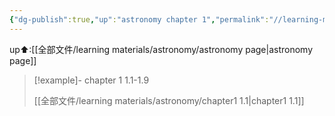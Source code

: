 ```yaml
---
{"dg-publish":true,"up":"astronomy chapter 1","permalink":"//learning-materials/astronomy/chapter-1/","dgPassFrontmatter":true}
---
```



up⬆:[[全部文件/learning materials/astronomy/astronomy page\|astronomy page]]

>[!example]- chapter 1 1.1-1.9
>
>[[全部文件/learning materials/astronomy/chapter1 1.1\|chapter1 1.1]]


